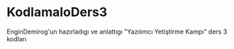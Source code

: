 # KodlamaIoDers3
EnginDemirog'un hazırladıgı ve anlattıgı "Yazılımcı Yetiştirme Kampı" ders 3 kodları
